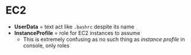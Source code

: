 # EC2

- **UserData** = text act like `.bashrc` despite its name
- **InstanceProfile** = role for EC2 instances to assume
  - This is extremely confusing as no such thing as *instance profile* in console, only roles
